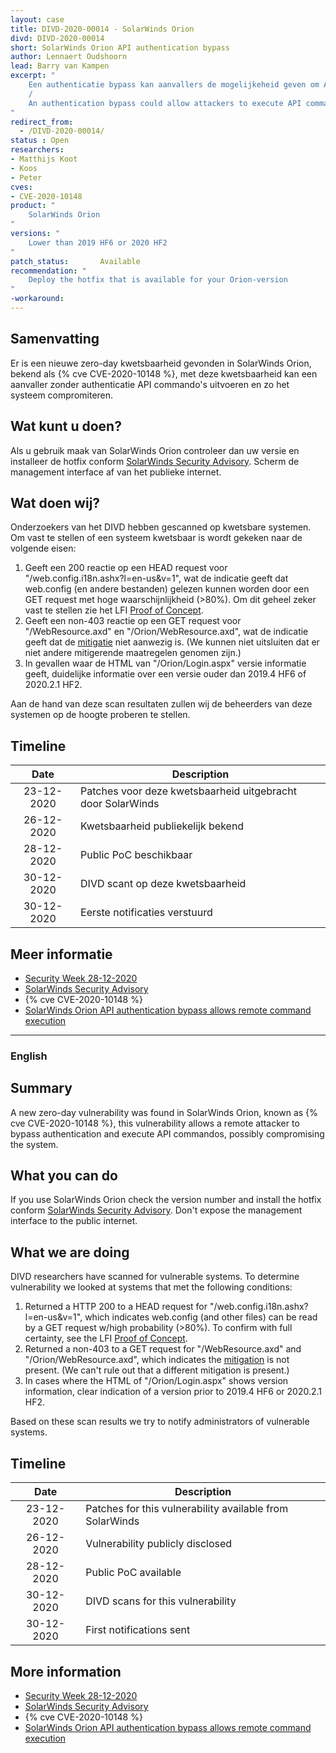 ```yaml
---
layout: case
title: DIVD-2020-00014 - SolarWinds Orion
divd: DIVD-2020-00014
short: SolarWinds Orion API authentication bypass
author: Lennaert Oudshoorn
lead: Barry van Kampen
excerpt: "
	Een authenticatie bypass kan aanvallers de mogelijkeheid geven om API commando's uit te voeren, hierdoor kan het systeem gecompromiteerd worden.
	/
	An authentication bypass could allow attackers to execute API commands which may result in a compromise of the system.
"
redirect_from:
  - /DIVD-2020-00014/
status : Open
researchers:
- Matthijs Koot
- Koos
- Peter
cves:
- CVE-2020-10148
product: "
	SolarWinds Orion
"
versions: "
	Lower than 2019 HF6 or 2020 HF2
"
patch_status:	 	Available
recommendation: "
	Deploy the hotfix that is available for your Orion-version
"
-workaround:		
---
```


## Samenvatting
Er is een nieuwe zero-day kwetsbaarheid gevonden in SolarWinds Orion, bekend als {% cve CVE-2020-10148 %}, met deze kwetsbaarheid kan een aanvaller zonder authenticatie API commando's uitvoeren en zo het systeem compromiteren.

## Wat kunt u doen?
Als u gebruik maak van SolarWinds Orion controleer dan uw versie en installeer de hotfix conform [SolarWinds Security Advisory](https://www.solarwinds.com/securityadvisory#anchor2).
Scherm de management interface af van het publieke internet.

## Wat doen wij?
Onderzoekers van het DIVD hebben gescanned op kwetsbare systemen. Om vast te stellen of een systeem kwetsbaar is wordt gekeken naar de volgende eisen:
1. Geeft een 200 reactie op een HEAD request voor "/web.config.i18n.ashx?l=en-us&v=1", wat de indicatie geeft dat web.config (en andere bestanden) gelezen kunnen worden door een GET request met hoge waarschijnlijkheid (>80%). Om dit geheel zeker vast te stellen zie het LFI [Proof of Concept](https://gist.github.com/0xsha/75616ef6f24067c4fb5b320c5dfa4965).
2. Geeft een non-403 reactie op een GET request voor "/WebResource.axd" en "/Orion/WebResource.axd", wat de indicatie geeft dat de [mitigatie](https://downloads.solarwinds.com/solarwinds/Support/SupernovaMitigation.zip) niet aanwezig is. (We kunnen niet uitsluiten dat er niet andere mitigerende maatregelen genomen zijn.)
3. In gevallen waar de HTML van "/Orion/Login.aspx" versie informatie geeft, duidelijke informatie over een versie ouder dan 2019.4 HF6 of 2020.2.1 HF2.

Aan de hand van deze scan resultaten zullen wij de beheerders van deze systemen op de hoogte proberen te stellen.

## Timeline

| Date  | Description |
|:-----:|-------------|
| 23-12-2020 | Patches voor deze kwetsbaarheid uitgebracht door SolarWinds |
| 26-12-2020 | Kwetsbaarheid publiekelijk bekend |
| 28-12-2020 | Public PoC beschikbaar |
| 30-12-2020 | DIVD scant op deze kwetsbaarheid |
| 30-12-2020 | Eerste notificaties verstuurd |


## Meer informatie
* [Security Week 28-12-2020](https://www.securityweek.com/new-zero-day-malware-indicate-second-group-may-have-targeted-solarwinds)
* [SolarWinds Security Advisory](https://www.solarwinds.com/securityadvisory#anchor2)
* {% cve CVE-2020-10148 %}
* [SolarWinds Orion API authentication bypass allows remote command execution](https://www.kb.cert.org/vuls/id/843464)

<hr>

### English

## Summary
A new zero-day vulnerability was found in SolarWinds Orion, known as {% cve CVE-2020-10148 %}, this vulnerability allows a remote attacker to bypass authentication and execute API commandos, possibly compromising the system.

## What you can do
If you use SolarWinds Orion check the version number and install the hotfix conform [SolarWinds Security Advisory](https://www.solarwinds.com/securityadvisory#anchor2).
Don't expose the management interface to the public internet.

## What we are doing
DIVD researchers have scanned for vulnerable systems. To determine vulnerability we looked at systems that met the following conditions:
1. Returned a HTTP 200 to a HEAD request for "/web.config.i18n.ashx?l=en-us&v=1", which indicates web.config (and other files) can be read by a GET request w/high probability (>80%). To confirm with full certainty, see the LFI [Proof of Concept](https://gist.github.com/0xsha/75616ef6f24067c4fb5b320c5dfa4965).
2. Returned a non-403 to a GET request for "/WebResource.axd" and "/Orion/WebResource.axd", which indicates the [mitigation](https://downloads.solarwinds.com/solarwinds/Support/SupernovaMitigation.zip) is not present. (We can't rule out that a different mitigation is present.)
3. In cases where the HTML of "/Orion/Login.aspx" shows version information, clear indication of a version prior to 2019.4 HF6 or 2020.2.1 HF2.

Based on these scan results we try to notify administrators of vulnerable systems.

## Timeline

| Date  | Description |
|:-----:|-------------|
| 23-12-2020 | Patches for this vulnerability available from SolarWinds |
| 26-12-2020 | Vulnerability publicly disclosed |
| 28-12-2020 | Public PoC available |
| 30-12-2020 | DIVD scans for this vulnerability |
| 30-12-2020 | First notifications sent |

## More information
* [Security Week 28-12-2020](https://www.securityweek.com/new-zero-day-malware-indicate-second-group-may-have-targeted-solarwinds)
* [SolarWinds Security Advisory](https://www.solarwinds.com/securityadvisory#anchor2)
* {% cve CVE-2020-10148 %}
* [SolarWinds Orion API authentication bypass allows remote command execution](https://www.kb.cert.org/vuls/id/843464)
